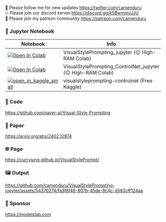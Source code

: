 🐣 Please follow me for new updates https://twitter.com/camenduru <br />
🔥 Please join our discord server https://discord.gg/k5BwmmvJJU <br />
🥳 Please join my patreon community https://patreon.com/camenduru <br />

### 🍊 Jupyter Notebook

| Notebook | Info
| --- | --- |
[![Open In Colab](https://colab.research.google.com/assets/colab-badge.svg)](https://colab.research.google.com/github/camenduru/VisualStylePrompting-jupyter/blob/main/VisualStylePrompting_jupyter.ipynb) | VisualStylePrompting_jupyter (😐 High-RAM Colab)
[![Open In Colab](https://colab.research.google.com/assets/colab-badge.svg)](https://colab.research.google.com/github/camenduru/VisualStylePrompting-jupyter/blob/main/VisualStylePrompting_ControlNet_jupyter.ipynb) | VisualStylePrompting_ControlNet_jupyter (😐 High-RAM Colab)
[![open_in_kaggle_small](https://user-images.githubusercontent.com/54370274/228924833-17316feb-d0fe-4249-90ba-682930ba11e5.svg)](https://www.kaggle.com/camenduru/visualstyleprompting-controlnet) | visualstyleprompting-controlnet (Free Kaggle)

### 🧬 Code
https://github.com/naver-ai/Visual-Style-Prompting

### 📄 Paper
https://arxiv.org/abs/2402.12974

### 🌐 Page
https://curryjung.github.io/VisualStylePrompt/

### 🖼 Output

https://github.com/camenduru/VisualStylePrompting-jupyter/assets/54370274/fa3f8f46-807b-45de-8c4c-d583cff124aa

### 🏢 Sponsor
https://modelslab.com
